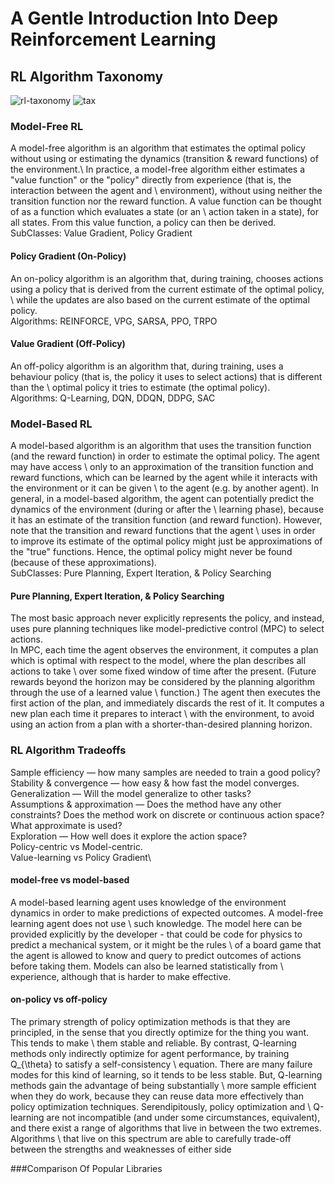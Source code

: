 # A Gentle Introduction Into Deep Reinforcement Learning

## RL Algorithm Taxonomy

![rl-taxonomy](https://user-images.githubusercontent.com/44306830/176572240-3855f712-34db-4704-a3d8-c5d7c03c8758.svg)
![tax](https://media.springernature.com/lw685/springer-static/image/chp%3A10.1007%2F978-981-15-4095-0_3/MediaObjects/492103_1_En_3_Fig1_HTML.png?as=webp)
### Model-Free RL
A model-free algorithm is an algorithm that estimates the optimal policy without using or estimating the dynamics (transition & reward functions) of the environment.\ In practice, a model-free algorithm either estimates a "value function" or the "policy" directly from experience (that is, the interaction between the agent and \ environment), without using neither the transition function nor the reward function. A value function can be thought of as a function which evaluates a state (or an \ action taken in a state), for all states. From this value function, a policy can then be derived.\
SubClasses: Value Gradient, Policy Gradient


#### Policy Gradient (On-Policy)
An on-policy algorithm is an algorithm that, during training, chooses actions using a policy that is derived from the current estimate of the optimal policy, \ 
while the updates are also based on the current estimate of the optimal policy.\
Algorithms: REINFORCE, VPG, SARSA, PPO, TRPO

#### Value Gradient (Off-Policy)
An off-policy algorithm is an algorithm that, during training, uses a behaviour policy (that is, the policy it uses to select actions) that is different than the \ optimal policy it tries to estimate (the optimal policy).\
Algorithms: Q-Learning, DQN, DDQN, DDPG, SAC


### Model-Based RL
A model-based algorithm is an algorithm that uses the transition function (and the reward function) in order to estimate the optimal policy. The agent may have access \ only to an approximation of the transition function and reward functions, which can be learned by the agent while it interacts with the environment or it can be given \ to the agent (e.g. by another agent). In general, in a model-based algorithm, the agent can potentially predict the dynamics of the environment (during or after the \ learning phase), because it has an estimate of the transition function (and reward function). However, note that the transition and reward functions that the agent \ uses in order to improve its estimate of the optimal policy might just be approximations of the "true" functions. Hence, the optimal policy might never be found (because of these approximations).\
SubClasses: Pure Planning, Expert Iteration, & Policy Searching

#### Pure Planning, Expert Iteration, & Policy Searching
The most basic approach never explicitly represents the policy, and instead, uses pure planning techniques like model-predictive control (MPC) to select actions.\
In MPC, each time the agent observes the environment, it computes a plan which is optimal with respect to the model, where the plan describes all actions to take \ over some fixed window of time after the present. (Future rewards beyond the horizon may be considered by the planning algorithm through the use of a learned value \ function.) The agent then executes the first action of the plan, and immediately discards the rest of it. It computes a new plan each time it prepares to interact \ with the environment, to avoid using an action from a plan with a shorter-than-desired planning horizon.


### RL Algorithm Tradeoffs
Sample efficiency — how many samples are needed to train a good policy?\
Stability & convergence — how easy & how fast the model converges.\
Generalization — Will the model generalize to other tasks?\
Assumptions & approximation — Does the method have any other constraints? Does the method work on discrete or continuous action space? What approximate is used?\
Exploration — How well does it explore the action space?\
Policy-centric vs Model-centric.\
Value-learning vs Policy Gradient\

#### model-free vs model-based
A model-based learning agent uses knowledge of the environment dynamics in order to make predictions of expected outcomes. A model-free learning agent does not use \ such knowledge. The model here can be provided explicitly by the developer - that could be code for physics to predict a mechanical system, or it might be the rules \ of a board game that the agent is allowed to know and query to predict outcomes of actions before taking them. Models can also be learned statistically from \ experience, although that is harder to make effective.

#### on-policy vs off-policy
The primary strength of policy optimization methods is that they are principled, in the sense that you directly optimize for the thing you want. This tends to make \ them stable and reliable. By contrast, Q-learning methods only indirectly optimize for agent performance, by training Q_{\theta} to satisfy a self-consistency \ equation. There are many failure modes for this kind of learning, so it tends to be less stable. But, Q-learning methods gain the advantage of being substantially \ more sample efficient when they do work, because they can reuse data more effectively than policy optimization techniques. Serendipitously, policy optimization and \ Q-learning are not incompatible (and under some circumstances, equivalent), and there exist a range of algorithms that live in between the two extremes. Algorithms \ that live on this spectrum are able to carefully trade-off between the strengths and weaknesses of either side


###Comparison Of Popular Libraries
